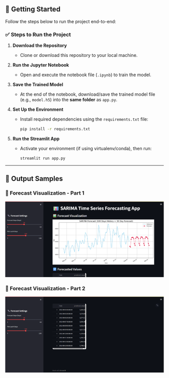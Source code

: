 ## 🚀 Getting Started

Follow the steps below to run the project end-to-end:

### ✅ Steps to Run the Project

1. **Download the Repository**
   - Clone or download this repository to your local machine.

2. **Run the Jupyter Notebook**
   - Open and execute the notebook file (`.ipynb`) to train the model.

3. **Save the Trained Model**
   - At the end of the notebook, download/save the trained model file (e.g., `model.h5`) into the **same folder** as `app.py`.

4. **Set Up the Environment**
   - Install required dependencies using the `requirements.txt` file:
     ```bash
     pip install -r requirements.txt
     ```

5. **Run the Streamlit App**
   - Activate your environment (if using virtualenv/conda), then run:
     ```bash
     streamlit run app.py
     ```

---

## 📸 Output Samples

### 🔹 Forecast Visualization - Part 1
![Forecast Output Part 1](images/OutPut_Part_1.png)

### 🔹 Forecast Visualization - Part 2
![Forecast Output Part 2](images/OutPut_Part_2.png)
